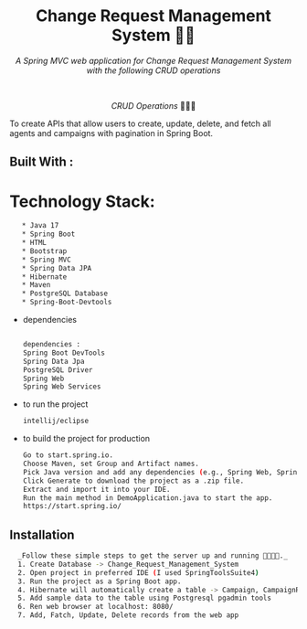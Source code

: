 <h1 align="center">Change Request Management System 🧮🚀</h1>

<p align="center"><i>A Spring MVC web application for Change Request Management System with the following CRUD operations </i></p>
<br>


<p align="center"><i>CRUD Operations</i> 👨🏽‍💻
  <br>

  To create APIs that allow users to create, update, delete, and fetch all agents and campaigns with pagination in Spring Boot.
  
## Built With : 

 # Technology Stack:
 ```sh
    * Java 17
    * Spring Boot
    * HTML
    * Bootstrap
    * Spring MVC
    * Spring Data JPA
    * Hibernate
    * Maven
    * PostgreSQL Database
    * Spring-Boot-Devtools
```

* dependencies
  ```sh
  
  dependencies : 
  Spring Boot DevTools
  Spring Data Jpa
  PostgreSQL Driver
  Spring Web
  Spring Web Services
  ```
* to run the project
  ```sh
  intellij/eclipse
  ```
* to build the project for production
  ```sh
  Go to start.spring.io.
  Choose Maven, set Group and Artifact names.
  Pick Java version and add any dependencies (e.g., Spring Web, Spring JPA).
  Click Generate to download the project as a .zip file.
  Extract and import it into your IDE.
  Run the main method in DemoApplication.java to start the app.
  https://start.spring.io/
  ```
## Installation 
  ```sh
    _Follow these simple steps to get the server up and running 👾🧮🚀✅._   
    1. Create Database -> Change_Request_Management_System
    2. Open project in preferred IDE (I used SpringToolsSuite4)
    3. Run the project as a Spring Boot app.
    4. Hibernate will automatically create a table -> Campaign, CampaignResult, Agent
    5. Add sample data to the table using Postgresql pgadmin tools
    6. Ren web browser at localhost: 8080/
    7. Add, Fatch, Update, Delete records from the web app
   ```



